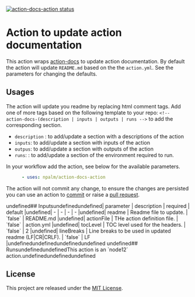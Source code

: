 <p>
  <a href="https://github.com/npalm/action-docs-action/actions"><img alt="action-docs-action status" src="https://github.com/npalm/action-docs-action/workflows/build-test/badge.svg"></a>
</p>

# Action to update action documentation <!-- omit in toc -->

This action wraps [action-docs](https://github.com/npalm/action-docs) to update action documentation. By default the action will update `README.md` based on the the `action.yml`. See the parameters for changing the defaults.


## Usages

The action will update you readme by replacing html comment tags. Add one of more tags based on the following template to your repo:  `<!-- action-docs-(description | inputs | outputs | runs -->` to add the corresponding section.

- `description` : to add/update a section with a descriptions of the action
- `inputs`: to add/update a section with inputs of the action
- `outpus`: to add/update a section with outputs of the action
- `runs`: : to add/update a section of the environment required to run.

In your workflow add the action, see below for the available parameters.

```yaml
      - uses: npalm/action-docs-action
```

The action will not commit any change, to ensure the changes are persisted you can use an action to [commit](https://github.com/stefanzweifel/git-auto-commit-action) or raise a [pull request](https://github.com/peter-evans/create-pull-request).


<!-- action-docs-inputs -->undefined## Inputsundefinedundefined| parameter | description | required | default |undefined| - | - | - | - |undefined| readme | Readme file to update. | `false` | README.md |undefined| actionFile | THe action definition file. | `false` | action.yml |undefined| tocLevel | TOC level used for the headers. | `false` | 2 |undefined| lineBreaks | Line breaks to be used in updated readme (LF|CR|CRLF). | `false` | LF |undefinedundefinedundefinedundefined<!-- action-docs-inputs -->


<!-- action-docs-runs -->undefined## RunsundefinedundefinedThis action is an `node12` action.undefinedundefinedundefined<!-- action-docs-runs -->

## License

This project are released under the [MIT License](./LICENSE).
